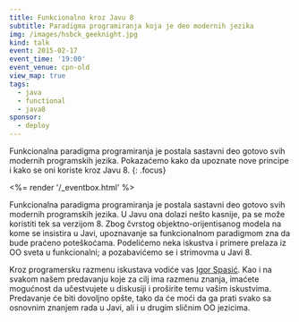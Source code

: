 ```yaml
---
title: Funkcionalno kroz Javu 8
subtitle: Paradigma programiranja koja je deo modernih jezika
img: /images/hsbck_geeknight.jpg
kind: talk
event: 2015-02-17
event_time: '19:00'
event_venue: cpn-old
view_map: true
tags:
  - java
  - functional
  - java8
sponsor:
  - deploy
---
```


Funkcionalna paradigma programiranja je postala sastavni deo gotovo svih
modernih programskih jezika. Pokazaćemo kako da upoznate nove principe i kako se oni koriste kroz Javu 8.
{: .focus}

<%= render '/_eventbox.html' %>

Funkcionalna paradigma programiranja je postala sastavni deo gotovo svih
modernih programskih jezika. U Javu ona dolazi nešto kasnije, pa se može
koristiti tek sa verzijom 8. Zbog čvrstog objektno-orijentisanog modela na kome
se insistira u Javi, upoznavanje sa funkcionalnom paradigmom zna da bude praćeno
poteškoćama. Podelićemo neka iskustva i primere prelaza iz OO sveta u
funkcionalni; a pozabavićemo se i strimovma u Javi 8.

Kroz programersku razmenu iskustava vodiće vas [Igor Spasić](https://github.com/igorspasic). Kao i na svakom
našem predavanju koje za cilj ima razmenu znanja, imaćete mogućnost da
učestvujete u diskusiji i proširite temu vašim iskustvima. Predavanje će biti
dovoljno opšte, tako da će moći da ga prati svako sa osnovnim znanjem rada u
Javi, ali i u drugim sličnim OO jezicima.
